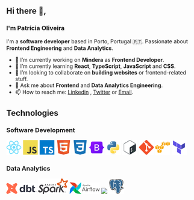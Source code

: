 ## Hi there 👋,
### I'm Patrícia Oliveira
I'm a **software developer** based in Porto, Portugal 🇵🇹.
Passionate about **Frontend Engineering** and **Data Analytics**.

- 🔭 I’m currently working on **Mindera** as **Frontend Developer**.
- 🌱 I’m currently learning **React**, **TypeScript**, **JavaScript** and **CSS**.
- 👯 I’m looking to collaborate on **building websites** or frontend-related stuff.
- 💬 Ask me about **Frontend** and **Data Analytics Engineering**.
- 📫 How to reach me: [Linkedin](www.linkedin.com/in/ana-patr%C3%ADcia-oliveira) , [Twitter](https://twitter.com/AnaPatrciaOliv5) or [Email](dev.patricia.oliveira@gmail.com).

## Technologies

### Software Development
<img src = 'https://github.com/devicons/devicon/blob/master/icons/react/react-original.svg' width='40'/> <img src = 'https://github.com/devicons/devicon/blob/master/icons/javascript/javascript-original.svg' width='40'/> <img src = 'https://github.com/devicons/devicon/blob/master/icons/typescript/typescript-original.svg' width='40' /> <img src = 'https://github.com/devicons/devicon/blob/master/icons/html5/html5-original.svg' width='40'/> <img src = 'https://github.com/devicons/devicon/blob/master/icons/css3/css3-plain.svg' width='40'/> <img src = 'https://github.com/devicons/devicon/blob/master/icons/bootstrap/bootstrap-original.svg' width='40'/> <img src = 'https://github.com/devicons/devicon/blob/master/icons/python/python-original.svg' width='40'/> <img src = 'https://github.com/devicons/devicon/blob/master/icons/bash/bash-original.svg' width='40'/> <img src = 'https://github.com/devicons/devicon/blob/master/icons/git/git-original.svg' width='40'/> <img src = 'https://github.com/devicons/devicon/blob/master/icons/amazonwebservices/amazonwebservices-original.svg' width='40'/> <img src = 'https://github.com/devicons/devicon/blob/master/icons/terraform/terraform-original.svg' width='40'/>

### Data Analytics
<img src ='img/dbt-logo.png' width='80'/> <img src = 'img/apache-spark.png' width = '80'/> <img src='img/apache-airflow.png' width = '80'> <img src='https://upload.wikimedia.org/wikipedia/commons/f/ff/Snowflake_Logo.svg' width='80'/> <img src = 'https://github.com/devicons/devicon/blob/master/icons/postgresql/postgresql-original.svg' width='40'/>
